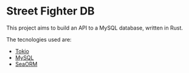 # Street Fighter DB

This project aims to build an API to a MySQL database, written in Rust.

The tecnologies used are:
- [Tokio](https://tokio.rs/)
- [MySQL](https://docs.rs/mysql/23.0.0/mysql/)
- [SeaORM](https://www.sea-ql.org/SeaORM/)
